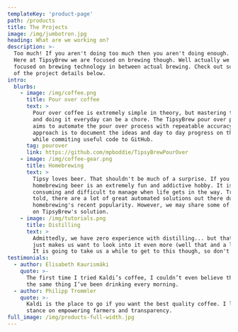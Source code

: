 ```yaml
---
templateKey: 'product-page'
path: /products
title: The Projects
image: /img/jumbotron.jpg
heading: What are we working on?
description: >-
  Too much! If you aren't doing too much then you aren't doing enough.
  Here at TipsyBrew we are focused on brewing though. Well actually we are
  focused on brewing technology in between actual brewing. Check out some
  of the project details below.
intro:
  blurbs:
    - image: /img/coffee.png
      title: Pour over coffee
      text: >
        Pour over coffee is extremely simple in theory, but mastering the art
        and doing it everyday can be a chore. The TipsyBrew pour over project
        aims to automate the pour over process with repeatable accuracy. Our
        approach is to document the ideas and day to day progress on the blog here,
        while commiting useful code to GitHub.
      tag: pourover
      link: https://github.com/mpboddie/TipsyBrewPourOver
    - image: /img/coffee-gear.png
      title: Homebrewing
      text: >
        Tipsy loves beer. That shouldn't be much of a surprise. If you are unfamiliar,
        homebrewing beer is an extremely fun and addictive hobby. It is also time
        consuming and difficult to manage when life gets in the way. Truth be
        told, there are a lot of great automated solutions out there due to
        homebrewing's recent popularity. However, we may share some of the progress
        on TipsyBrew's solution.
    - image: /img/tutorials.png
      title: Distilling
      text: >
        Admittedly, we have zero experience with distilling... but that really
        just makes us want to look into it even more (well that and a love of whisk(e)y.
        It is going to take us a while to get to this though, so don't hold your breath.
testimonials:
  - author: Elisabeth Kaurismäki
    quote: >-
      The first time I tried Kaldi’s coffee, I couldn’t even believe that was
      the same thing I’ve been drinking every morning.
  - author: Philipp Trommler
    quote: >-
      Kaldi is the place to go if you want the best quality coffee. I love their
      stance on empowering farmers and transparency.
full_image: /img/products-full-width.jpg
---
```

